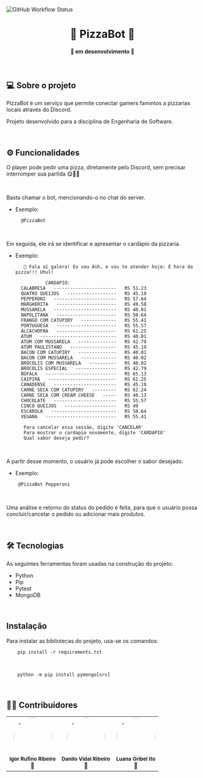 ![GitHub Workflow Status](https://img.shields.io/github/workflow/status/dmax101/pizzabot/pizzaBot_test)

<h1 align="center"> 
	 🍕 PizzaBot 🍕  
</h1>

<h4 align="center">🚀 em desenvolvimento 🚀<h4>

<br>

## 💻 Sobre o projeto

  PizzaBot é um serviço que permite conectar gamers famintos a pizzarias locais através do Discord.

  Projeto desenvolvido para a disciplina de Engenharia de Software.

<br>

## ⚙️ Funcionalidades

 O player pode pedir uma pizza, diretamente pelo Discord, sem precisar interromper sua partida 😋👾🍕
 
 <br>
 
 Basta chamar o bot, mencionando-o no chat do server.
 
- Exemplo: 
 
	 	@PizzaBot
	 
<br>
 
 Em seguida, ele irá se identificar e apresentar o cardápio da pizzaria.
 
- Exemplo: 
 
		 🍕 Fala aí galera! Eu sou Ash, e vou te atender hoje: É hora da pizza!!! Uhul! 

				 CARDAPIO:
		CALABRESA   -----------------------   RS 51.23
		QUATRO QUEIJOS   ------------------   RS 45.19
		PEPPERONI   -----------------------   RS 57.64
		MARGHERITA   ----------------------   RS 49.58
		MUSSARELA   -----------------------   RS 40.01
		NAPOLITANA   ----------------------   RS 50.64
		FRANGO COM CATUPIRY   -------------   RS 55.41
		PORTUGUESA   ----------------------   RS 55.57
		ALCACHOFRA   ----------------------   RS 61.25
		ATUM   ----------------------------   RS 40.01
		ATUM COM MUSSARELA   --------------   RS 42.79
		ATUM PAULISTANO   -----------------   RS 45.19
		BACON COM CATUPIRY   --------------   RS 40.01
		BACON COM MUSSARELA   -------------   RS 40.02
		BRÓCOLIS COM MUSSARELA   ----------   RS 40.02
		BRÓCOLIS ESPECIAL   ---------------   RS 42.79
		BÚFALA   --------------------------   RS 65.13
		CAIPIRA   -------------------------   RS 61.25
		CANADENSE   -----------------------   RS 45.19
		CARNE SECA COM CATUPIRY   ---------   RS 62.24
		CARNE SECA COM CREAM CHEESE   -----   RS 40.13
		CHOCOLATE   -----------------------   RS 55.57
		CINCO QUEIJOS   -------------------   RS 49
		ESCAROLA   ------------------------   RS 50.64
		VEGANA   --------------------------   RS 55.41

		 Para cancelar essa sessão, digite 'CANCELAR'
		 Para mostrar o cardapio novamente, digite 'CARDAPIO'
		 Qual sabor deseja pedir?
	 
<br>
	 
 
 A partir desse momento, o usuário já pode escolher o sabor desejado.
 
 - Exemplo:

		@PizzaBot Pepperoni
	
<br>
	
	
Uma análise e retorno do status do pedido é feita, para que o usuário possa concluir/cancelar o pedido ou adicionar mais produtos.
 


 <br>


## 🛠 Tecnologias

As seguintes ferramentas foram usadas na construção do projeto:

  - Python
  - Pip
  - Pytest
  - MongoDB
  


<br>

## Instalação
	
	
Para instalar as bibliotecas do projeto, usa-se os comandos:

		pip install -r requirements.txt
	
<br>
		
		python -m pip install pymongo[srv]
	
	
	
<br> 

## 👨‍💻 Contribuidores

  <table>
  <tr>
  <td align="center"><img style="border-radius: 50%;" src="https://avatars.githubusercontent.com/u/40177904?v=4" width="100px;" alt=""/><br /><sub><b>Igor Rufino Ribeiro</b></sub><br />👾</td>

  <td align="center"><img style="border-radius: 50%;" src="https://avatars.githubusercontent.com/u/8492524?v=4" width="100px;" alt=""/><br /><sub><b>Danilo Vidal Ribeiro</b></sub><br />👾</td>

  <td align="center"><img style="border-radius: 50%;" src="https://avatars.githubusercontent.com/u/76191273?v=4" width="100px;" alt=""/><br /><sub><b>Luana Gribel Ito</b></sub><br />👾</td>

</tr>
<table>
